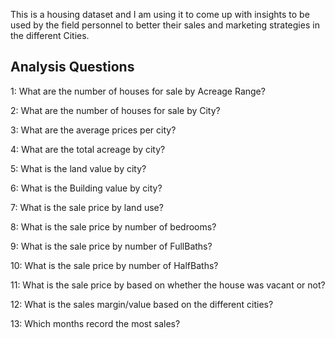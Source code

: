 This is a housing dataset and I am using it to come up with insights to be used by the field personnel to better their sales and marketing strategies in the different Cities.


## Analysis Questions
1: What are the number of houses for sale by Acreage Range?

2: What are the number of houses for sale by City?

3: What are the average prices per city?

4: What are the total acreage by city? 

5: What is the land value by city? 

6: What is the Building value by city?

7: What is the sale price by land use? 

8: What is the sale price by number of bedrooms?

9: What is the sale price by number of FullBaths?

10: What is the sale price by number of HalfBaths?

11: What is the sale price by based on whether the house was vacant or not?

12: What is the sales margin/value based on the different cities? 

13: Which months record the most sales? 
